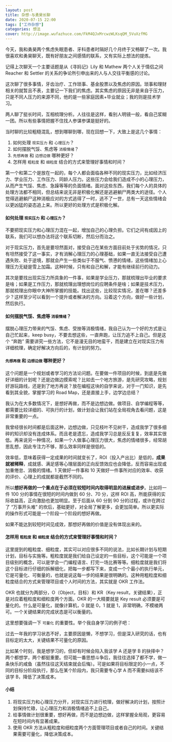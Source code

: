 ```yaml
---
layout: post
title: 杂想·与勇昊长聊
date: 2020-07-15 22:00
tags: ["工作杂想"]
categories: 想法
cover: http://image.wufazhuce.com/FkM4QJxMrcwzWLKsqQM_5VuXzfMG
---
```


今天，我和勇昊两个焦虑失眠患者、牙科患者时隔好几个月终于又畅聊了一次。我很喜欢和勇昊聊天，既有好朋友之间感情的联系，又有实际上想法的提炼。

记得上次聊天一个主要话题是从《寻妈记》Lily 和 Mathew 两个人关于情侣之间 Reacher 和 Settler 的关系的争论所引申出来的人与人交往平衡感的讨论。

这次聊了很多事情，牙齿治疗、工作琐事、基金股票以及焦虑的原因。琐事和理财相关的就暂且不表，主要记一下我们的焦虑。其实焦虑的原因无非是来自于压力，只是不同人压力的来源不同，他的是一些家庭因素+毕业就业；我的则是技术学习。

两人聊了挺长时间，互相梳理分析。人往往是这样，看别人明镜一般，看自己浆糊一团。所以有些事情把握不住找人参谋参谋是挺好的。

当时聊的比较粗糙混乱，想到哪聊到哪，现在回想一下，大致上是这几个事情：

1. 如何处理 `现实压力` 和 `心理压力`？
2. 如何摆脱气馁、焦虑等 `消极情绪`？
3. `先想再做` 和 `边想边做` 哪种更好？
4. 怎样用 `粗粒度` 和 `细粒度` 结合的方式来管理好事情和时间？

第一个和第二个是放在一起的，每个人都会面临各种不同的现实压力，比如经济压力、学业压力、工作压力、同龄人压力。这些压力会给我们造成不小的心理压力，从而产生气馁、焦虑、急躁等等的负面情绪。面对这些东西，我们每个人的具体的处理方法都不相同，但总结来说无非是积极化解还是逃避躺尸两类大的途径。个人觉得逃避躺尸这种消极应对的方式逃得了一时，逃不了一世，总有一天这些情绪会以更凶猛的姿态追上来。所以更好的处理方式是积极化解。

#### 如何处理 `现实压力` 和 `心理压力`？

不要把现实压力和心理压力混在一起，增加自己的心理负担。它们之间有成因上的联系，我们可以想办法将这个联系切断，然后分而治之。

对于现实压力，首先是要坦然面对，接受自己在某些方面目前处于劣势的情况，只有坦然接受了这一事实，才有消解心理压力的心理基础，如果一直无法接受自己遭遇失败、处于逆境，那就会产生一些类似于不服气、愤懑的情绪，这些情绪加上心理压力无疑是雪上加霜。这种时候，只有和自己和解，才能有继续前行的动力。

其次是要找出现实压力所具象的一件事，如果是学业压力，那就梳理出毕业的要求是啥；如果是工作压力，那就梳理出理想岗位的应聘条件是啥；如果是技术压力，那就梳理出你眼中大神所掌握的技能。找出这些，比较现实情况，差在哪？还差多少？这样至少可以看到一个提升或者解决的方向。沿着这个方向，做好一些计划，然后执行。

#### 如何摆脱气馁、焦虑等 `消极情绪`？

摆脱心理压力带来的气馁、焦虑、受挫等消极情绪，我自己认为一个好的方式是让自己忙起来，keep busy，不要去想这些，一直奔跑，让压力追不上自己。但是这个 “奔跑” 需要讲究一些方法，它不是漫无目的地蛮干，而是建立在对现实压力有详细梳理，确定好解决方向后的，有计划的努力。

#### `先想再做` 和 `边想边做` 哪种更好？

这个问题是一个规划或者学习的方法论问题。在要做一件项目的时候，到底是先做好详细的计划呢？还是边做边摸索呢？比如去一个地方旅游，是先研究攻略，规划好游玩路线，还是到了地方再说？放在编程这块的自学来说，对于一门知识，是先看到其全貌，掌握学习的 Road Map，还是直接上手，边学边总结？

我认为在大多数情况下，是想好再做，而不是边想边做。做项目、自学编程等等，都需要比较详细的、可执行的计划，做计划会让我们站在全局视角去看问题，这是非常重要的一点。

我曾经很长时间都是后面这种，边想边做，只见枝叶不见树干，造成我学了很多细碎的知识却没有连成体系。而且老是遗忘，造成我学习总是反反复复，效率其实很低。再来说另一种情况，如果一个人做事心理压力很大，焦虑的情绪很多，经常胡思乱想，因此专注力不够，那么效率同样是很低的。

效率低，意味着获得一定成果的时间就变长了，ROI（投入产出比）是低的，**成果就被稀释**，成就感、满足感等心理层面的正向反馈效应也会降低，反而容易出现或加重倦怠、消极的情绪。1 天做好一件事和 10 天做好一件事所对应的效率、收获的评价、心理上的成就都是截然不同的。

所以**想好再做的一个重点在于必须在较短时间内取得明显的进展或进步**。比如将一件 100 分的事情在很短的时间内做到 60 分、70 分，这样 ROI 高，所能获得的实际收益高，正向激励也更加明显。至于后面从 60 分到 90 分的过程，或许在跨过了 “万事开头难” 的坎后，基础更好，对全局了解更多，会更加简单。所以更实际的操作形式可能是一个阶段一个阶段的想好再做。

如果不能达到较短时间见成效，那想好再做的价值是没有体现出来的。

#### 怎样用 `粗粒度` 和 `细粒度` 结合的方式来管理好事情和时间？

这里提到的粗粒度、细粒度，其实可以对应很多不同的说法，比如长期计划与短期计划，目标与实施等。粗粒度就是我们给自己设定的一些目标，这个可能是一个项目级别的概念，可以是学会一门编程语言、打完一场比赛等等。细粒度就是我们将这个目标进行仔细的拆解细化，把每一步都写下来，变成一个个最小的执行单元，它是可量化、可衡量的，也就是说这每一步的结果是很明确的。这种用粗粒度和细粒度结合的方式来管理项目或个人时间的方法，其实就是 OKR 工作法。

OKR 也就分为两部分，O（Object，目标）和 KR（Key result，关键结果），正是对应着粗粒度和细粒度两个方面。OKR 的一大精要就是 Key result 必须要是可量化的。什么是可量化，就像计算机，0 就是 0，1 就是 1，非常明确，不模棱两可。一个关键结果的完成状态是可以衡量的。

这里想要强调一下 `可量化` 的重要性。举个我自身学习的例子吧：

过去一年我的学习状态不好，主要原因是懒，不想学习，但是深入研究的话，也有目标定的太大，关键结果不可量化的原因。

比如某个时刻，我是想学习的，但却有时候会陷入我该学 A 还是学 B 的抉择中？两个都想学，两个都挺重要。但可能一番思想斗争后，我往往选择了都不学，做一条快乐的咸鱼（虽然往往这天结束就会后悔）。可是如果将目标限定的小一点，不同的目标分阶段执行，那么在某个阶段内，我只需要专心学 A 而不需要纠结该不该学 B，降低了决策成本。

#### 小结

1. 将现实压力和心理压力分开，对现实压力进行梳理，做好解决的计划，按照计划保持忙碌，让心理压力和消极情绪追不上自己。
2. 给事情做计划很重要，想好再做，而不是边想边做，这样掌握全局观，更容易在短时间内有显著成果。
3. 使用 OKR 方法从粗粒度和细粒度两个方面管理项目或者自己的时间。关键结果需要可量化，降低决策成本。